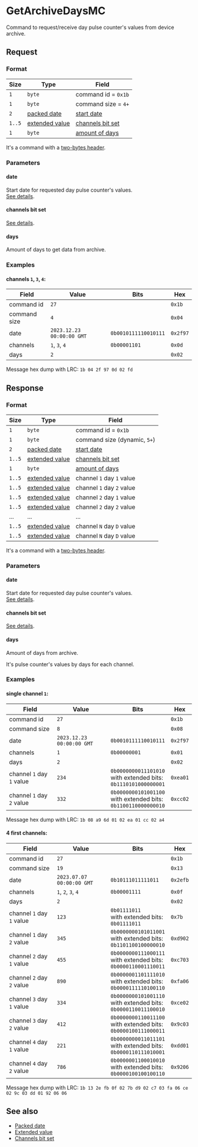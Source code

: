 # GetArchiveDaysMC

Command to request/receive day pulse counter's values from device archive.


## Request

### Format

| Size   | Type                                         | Field                                            |
| ------ | -------------------------------------------- | ------------------------------------------------ |
| `1`    | `byte`                                       | command id = `0x1b`                              |
| `1`    | `byte`                                       | command size = `4+`                              |
| `2`    | [packed date](../types.md#packed-date)       | [start date](#date)                              |
| `1..5` | [extended value](../types.md#extended-value) | [channels bit set](../types.md#channels-bit-set) |
| `1`    | `byte`                                       | [amount of days](#days)                          |

It's a command with a [two-bytes header](../message.md#command-with-a-two-bytes-header).

### Parameters

#### **date**

Start date for requested day pulse counter's values.
<br>
[See details](../../types.md#packed-date).

#### **channels bit set**

[See details](../../types.md#channels-bit-set).

#### **days**

Amount of days to get data from archive.

### Examples

#### channels `1`, `3`, `4`:

| Field        | Value                     | Bits                 | Hex      |
|--------------|---------------------------|----------------------|----------|
| command id   | `27`                      |                      | `0x1b`   |
| command size | `4`                       |                      | `0x04`   |
| date         | `2023.12.23 00:00:00 GMT` | `0b0010111110010111` | `0x2f97` |
| channels     | `1`, `3`, `4`             | `0b00001101`         | `0x0d`   |
| days         | `2`                       |                      | `0x02`   |

Message hex dump with LRC: `1b 04 2f 97 0d 02 fd`


## Response

### Format

| Size         | Type                                         | Field                                            |
| ------------ | -------------------------------------------- | ------------------------------------------------ |
| `1`          | `byte`                                       | command id = `0x1b`                              |
| `1`          | `byte`                                       | command size (dynamic, `5+`)                     |
| `2`          | [packed date](../types.md#packed-date)       | [start date](#date)                              |
| `1..5`       | [extended value](../types.md#extended-value) | [channels bit set](../types.md#channels-bit-set) |
| `1`          | `byte`                                       | [amount of days](#days)                          |
| `1..5`       | [extended value](../types.md#extended-value) | channel `1` day `1` value                        |
| `1..5`       | [extended value](../types.md#extended-value) | channel `1` day `2` value                        |
| `1..5`       | [extended value](../types.md#extended-value) | channel `2` day `1` value                        |
| `1..5`       | [extended value](../types.md#extended-value) | channel `2` day `2` value                        |
| ...          | ...                                          | ...                                              |
| `1..5`       | [extended value](../types.md#extended-value) | channel `N` day `D` value                        |
| `1..5`       | [extended value](../types.md#extended-value) | channel `N` day `D` value                        |

It's a command with a [two-bytes header](../message.md#command-with-a-two-bytes-header).

### Parameters

#### **date**

Start date for requested day pulse counter's values.
<br>
[See details](../../types.md#packed-date).

#### **channels bit set**

[See details](../types.md#channels-bit-set).

#### **days**

Amount of days from archive.

It's pulse counter's values by days for each channel.

### Examples

#### single channel `1`:

| Field                     | Value                     | Bits                                                                | Hex      |
|---------------------------|---------------------------|---------------------------------------------------------------------|----------|
| command id                | `27`                      |                                                                     | `0x1b`   |
| command size              | `8`                       |                                                                     | `0x08`   |
| date                      | `2023.12.23 00:00:00 GMT` | `0b0010111110010111`                                                | `0x2f97` |
| channels                  | `1`                       | `0b00000001`                                                        | `0x01`   |
| days                      | `2`                       |                                                                     | `0x02`   |
| channel `1` day `1` value | `234`                     | `0b0000000011101010`<br>with extended bits:<br>`0b1110101000000001` | `0xea01` |
| channel `1` day `2` value | `332`                     | `0b0000000101001100`<br>with extended bits:<br>`0b1100110000000010` | `0xcc02` |

Message hex dump with LRC: `1b 08 a9 6d 01 02 ea 01 cc 02 a4`

#### 4 first channels:

| Field                     | Value                     | Bits                                                                | Hex      |
|---------------------------|---------------------------|---------------------------------------------------------------------|----------|
| command id                | `27`                      |                                                                     | `0x1b`   |
| command size              | `19`                      |                                                                     | `0x13`   |
| date                      | `2023.07.07 00:00:00 GMT` | `0b10111011111011`                                                  | `0x2efb` |
| channels                  | `1`, `2`, `3`, `4`        | `0b00001111`                                                        | `0x0f`   |
| days                      | `2`                       |                                                                     | `0x02`   |
| channel `1` day `1` value | `123`                     | `0b01111011`<br>with extended bits:<br>`0b01111011`                 | `0x7b`   |
| channel `1` day `2` value | `345`                     | `0b0000000101011001`<br>with extended bits:<br>`0b1101100100000010` | `0xd902` |
| channel `2` day `1` value | `455`                     | `0b0000000111000111`<br>with extended bits:<br>`0b0000110001110011` | `0xc703` |
| channel `2` day `2` value | `890`                     | `0b0000001101111010`<br>with extended bits:<br>`0b0000111110100110` | `0xfa06` |
| channel `3` day `1` value | `334`                     | `0b0000000101001110`<br>with extended bits:<br>`0b0000110011100010` | `0xce02` |
| channel `3` day `2` value | `412`                     | `0b0000000110011100`<br>with extended bits:<br>`0b0000100111000011` | `0x9c03` |
| channel `4` day `1` value | `221`                     | `0b0000000011011101`<br>with extended bits:<br>`0b0000110111010001` | `0xdd01` |
| channel `4` day `2` value | `786`                     | `0b0000001100010010`<br>with extended bits:<br>`0b0000100100100110` | `0x9206` |

Message hex dump with LRC: `1b 13 2e fb 0f 02 7b d9 02 c7 03 fa 06 ce 02 9c 03 dd 01 92 06 06`


## See also

* [Packed date](../types.md#packed-date)
* [Extended value](../types.md#extended-value)
* [Channels bit set](../types.md#channels-bit-set)
